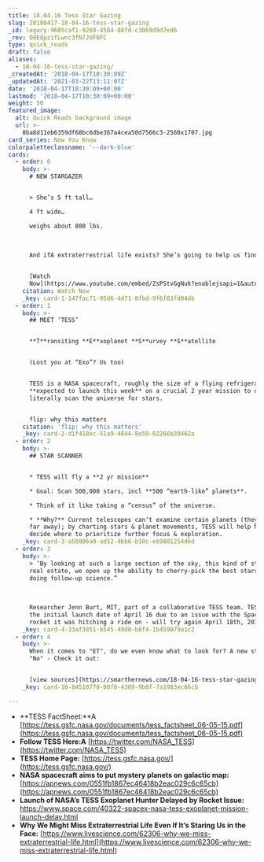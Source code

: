 ```yaml
---
title: 18.04.16 Tess Star Gazing
slug: 20180417-18-04-16-tess-star-gazing
_id: legacy-9605caf1-9260-4584-88fd-c30b9d9d7ed6
_rev: O8E8pz1fLwnc3fN7JVF0FC
type: quick_reads
draft: false
aliases:
  - 18-04-16-tess-star-gazing/
_createdAt: '2018-04-17T10:30:09Z'
_updatedAt: '2021-03-22T13:11:07Z'
date: '2018-04-17T10:30:09+00:00'
lastmod: '2018-04-17T10:30:09+00:00'
weight: 50
featured_image:
  alt: Quick Reads background image
  url: >-
    8ba8d11eb6359df68bc6dbe367a4cea50d7566c3-2560x1707.jpg
card_series: Now You Know
colorpaletteclassname: '--dark-blue'
cards:
  - order: 0
    body: >-
      # NEW STARGAZER


      > She’s 5 ft tall…  

      4 ft wide…  

      weighs about 800 lbs.  
        
        
        
      And ifA extraterrestrial life exists? She’s going to help us find it.


      [Watch
      Now](https://www.youtube.com/embed/ZsPStvGgNuk?enablejsapi=1&autoplay=1&rel=0)
    citation: Watch Now
    _key: card-1-147fac71-95d6-4d71-8fbd-9f6f83fd04db
  - order: 1
    body: >-
      ## MEET ‘TESS’


      **T**ransiting **E**xoplanet **S**urvey **S**atellite


      (Lost you at “Exo”? Us too)


      TESS is a NASA spacecraft, roughly the size of a flying refrigerator,
      **expected to launch this week** on a crucial 2 year mission to quite
      literally scan the universe for stars.


      flip: why this matters
    citation: 'flip: why this matters'
    _key: card-2-d1f418ec-51a9-4844-8e59-02266b39462a
  - order: 2
    body: >-
      ## STAR SCANNER


      * TESS will fly a **2 yr mission**

      * Goal: Scan 500,000 stars, incl **500 “earth-like” planets**.

      * Think of it like taking a “census” of the universe.

      * **Why?** Current telescopes can’t examine certain planets (they’re too
      far away); by charting stars & planet movements, TESS will help NASA
      decide where to prioritize further focus & exploration.
    _key: card-3-a50806a0-ad52-4bb6-b10c-e69801254d6d
  - order: 3
    body: >-
      > ‘By looking at such a large section of the sky, this kind of stellar
      real estate, we open up the ability to cherry-pick the best stars for
      doing follow-up science.”  
        
        
        
      Researcher Jenn Burt, MIT, part of a collaborative TESS team. TESS missed
      the initial launch date of April 16 due to an issue with the Space X
      rocket it was hitching a ride on - will try again April 18th, 2018
    _key: card-4-33af3851-b545-49d0-b8f4-1b459079a1c2
  - order: 4
    body: >-
      When it comes to "ET", do we even know what to look for? A new study says
      "No" - Check it out:


      [view sources](https://smarthernews.com/18-04-16-tess-star-gazing/)
    _key: card-10-84510770-00f0-4389-9b8f-7a1983ec66cb

---
```

* **TESS FactSheet:**A [https://tess.gsfc.nasa.gov/documents/tess_factsheet_06-05-15.pdf](https://tess.gsfc.nasa.gov/documents/tess_factsheet_06-05-15.pdf)
* **Follow TESS Here:A** [https://twitter.com/NASA_TESS](https://twitter.com/NASA_TESS)
* **TESS Home Page:** [https://tess.gsfc.nasa.gov/](https://tess.gsfc.nasa.gov/)
* **NASA spacecraft aims to put mystery planets on galactic map:** [https://apnews.com/0551fb1867ec46418b2eac029c6c65cb](https://apnews.com/0551fb1867ec46418b2eac029c6c65cb)
* **Launch of NASA’s TESS Exoplanet Hunter Delayed by Rocket Issue:** https://www.space.com/40322-spacex-nasa-tess-exoplanet-mission-launch-delay.html
* **Why We Might Miss Extraterrestrial Life Even If It’s Staring Us in the Face:** [https://www.livescience.com/62306-why-we-miss-extraterrestrial-life.html](https://www.livescience.com/62306-why-we-miss-extraterrestrial-life.html)